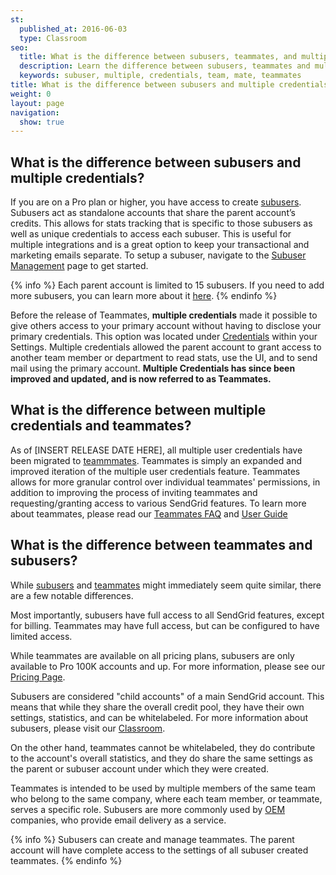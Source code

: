 ```yaml
---
st:
  published_at: 2016-06-03
  type: Classroom
seo:
  title: What is the difference between subusers, teammates, and multiple credentials?
  description: Learn the difference between subusers, teammates and multiple credentials...
  keywords: subuser, multiple, credentials, team, mate, teammates
title: What is the difference between subusers and multiple credentials?
weight: 0
layout: page
navigation:
  show: true
---
```


## What is the difference between subusers and multiple credentials?

If you are on a Pro plan or higher, you have access to create [subusers]({{root_url}}/Classroom/Basics/Account/what_are_subusers.html). Subusers act as standalone accounts that share the parent account’s credits. This allows for stats tracking that is specific to those subusers as well as unique credentials to access each subuser. This is useful for multiple integrations and is a great option to keep your transactional and marketing emails separate. To setup a subuser, navigate to the [Subuser Management](https://app.sendgrid.com/settings/subusers) page to get started.

{% info %}
Each parent account is limited to 15 subusers. If you need to add more subusers, you can learn more about it [here]({{root_url}}/Classroom/Basics/Account/how_do_i_add_more_subusers_to_my_account.html).
{% endinfo %}

Before the release of Teammates, **multiple credentials** made it possible to give others access to your primary account without having to disclose your primary credentials. This option was located under [Credentials](https://app.sendgrid.com/settings/credentials) within your Settings. Multiple credentials allowed the parent account to grant access to another team member or department to read stats, use the UI, and to send mail using the primary account. **Multiple Credentials has since been improved and updated, and is now referred to as Teammates.**

## What is the difference between multiple credentials and teammates?

As of [INSERT RELEASE DATE HERE], all multiple user credentials have been migrated to [teammmates]({{root_url}}/User_Guide/Settings/teammates.html). Teammates is simply an expanded and improved iteration of the multiple user credentials feature. Teammates allows for more granular control over individual teammates' permissions, in addition to improving the process of inviting teammates and requesting/granting access to various SendGrid features. To learn more about teammates, please read our [Teammates FAQ]() and [User Guide]({{root_url}}/User_Guide/Settings/teammates.html)

## What is the difference between teammates and subusers?

While [subusers]({{root_url}}/User_Guide/Settings/Subusers/index.html) and [teammates]({{root_url}}/User_Guide/Settings/teammates.html) might immediately seem quite similar, there are a few notable differences.

Most importantly, subusers have full access to all SendGrid features, except for billing. Teammates may have full access, but can be configured to have limited access.

While teammates are available on all pricing plans, subusers are only available to Pro 100K accounts and up. For more information, please see our [Pricing Page](https://sendgrid.com/pricing/).

Subusers are considered "child accounts" of a main SendGrid account. This means that while they share the overall credit pool, they have their own settings,  statistics, and can be whitelabeled. For more information about subusers, please visit our [Classroom]({{root_url}}/Classroom/Basics/Account/what_are_subusers.html).

On the other hand, teammates cannot be whitelabeled, they do contribute to the account's overall statistics, and they do share the same settings as the parent or subuser account under which they were created.

Teammates is intended to be used by multiple members of the same team who belong to the same company, where each team member, or teammate, serves a specific role. Subusers are more commonly used by [OEM]({{root_url}}/Classroom/Basics/Misc/sendgrid_oem_process.html) companies, who provide email delivery as a service.

{% info %}
Subusers can create and manage teammates. The parent account will have complete access to the settings of all subuser created teammates.
{% endinfo %}

